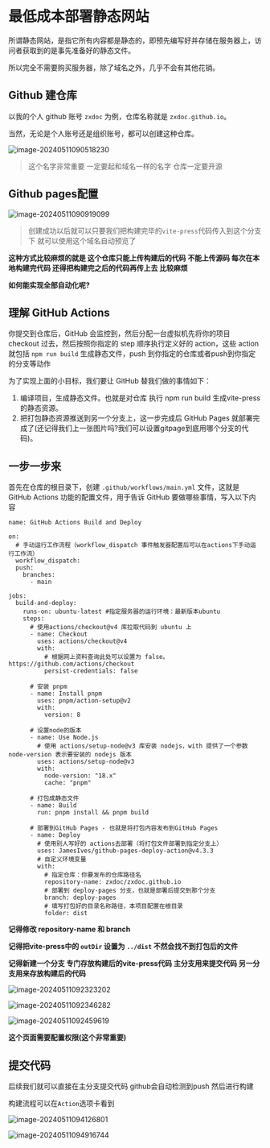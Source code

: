 # 最低成本部署静态网站

所谓静态网站，是指它所有内容都是静态的，即预先编写好并存储在服务器上，访问者获取到的是事先准备好的静态文件。

所以完全不需要购买服务器，除了域名之外，几乎不会有其他花销。

## **Github 建仓库**



以我的个人 github 账号 `zxdoc` 为例，仓库名称就是 `zxdoc.github.io`。

当然，无论是个人账号还是组织账号，都可以创建这种仓库。

![image-20240511090518230](https://gitee.com/zhaox010/pic-go-save/raw/master/image/202405110905337.png)

> 这个名字非常重要 一定要起和域名一样的名字 仓库一定要开源

## Github pages配置

![image-20240511090919099](https://gitee.com/zhaox010/pic-go-save/raw/master/image/202405110909158.png)

>  创建成功以后就可以只要我们把构建完毕的`vite-press`代码传入到这个分支下 就可以使用这个域名自动预览了

**这种方式比较麻烦的就是 这个仓库只能上传构建后的代码 不能上传源码 每次在本地构建完代码 还得把构建完之后的代码再传上去 比较麻烦**

**如何能实现全部自动化呢?**

## 理解 GitHub Actions

你提交到仓库后，GitHub 会监控到，然后分配一台虚拟机先将你的项目 checkout 过去，然后按照你指定的 step 顺序执行定义好的 action，这些 action 就包括 `npm run build` 生成静态文件，push 到你指定的仓库或者push到你指定的分支等动作

为了实现上面的小目标，我们要让 GitHub 替我们做的事情如下：

1. 编译项目，生成静态文件。也就是对仓库 执行 npm run build 生成vite-press的静态资源。
2. 把打包静态资源推送到另一个分支上，这一步完成后 GitHub Pages 就部署完成了(还记得我们上一张图片吗?我们可以设置gitpage到底用哪个分支的代码)。

## 一步一步来

首先在仓库的根目录下，创建 `.github/workflows/main.yml` 文件，这就是 GitHub Actions 功能的配置文件，用于告诉 GitHub 要做哪些事情，写入以下内容

```
name: GitHub Actions Build and Deploy

on:
  # 手动运行工作流程（workflow_dispatch 事件触发器配置后可以在actions下手动运行工作流）
  workflow_dispatch:
  push:
    branches:
      - main

jobs:
  build-and-deploy:
    runs-on: ubuntu-latest #指定服务器的运行环境：最新版本ubuntu
    steps:
      # 使用actions/checkout@v4 库拉取代码到 ubuntu 上
      - name: Checkout
        uses: actions/checkout@v4
        with:
          # 根据网上资料查询此处可以设置为 false。https://github.com/actions/checkout
          persist-credentials: false

      # 安装 pnpm
      - name: Install pnpm
        uses: pnpm/action-setup@v2
        with:
          version: 8

      # 设置node的版本
      - name: Use Node.js
        # 使用 actions/setup-node@v3 库安装 nodejs，with 提供了一个参数 node-version 表示要安装的 nodejs 版本
        uses: actions/setup-node@v3
        with:
          node-version: "18.x"
          cache: "pnpm"

      # 打包成静态文件
      - name: Build
        run: pnpm install && pnpm build

      # 部署到GitHub Pages - 也就是将打包内容发布到GitHub Pages
      - name: Deploy
        # 使用别人写好的 actions去部署（将打包文件部署到指定分支上）
        uses: JamesIves/github-pages-deploy-action@v4.3.3
        # 自定义环境变量
        with:
          # 指定仓库：你要发布的仓库路径名
          repository-name: zxdoc/zxdoc.github.io
          # 部署到 deploy-pages 分支，也就是部署后提交到那个分支
          branch: deploy-pages
          # 填写打包好的目录名称路径，本项目配置在根目录
          folder: dist
```

**记得修改 repository-name 和 branch**

**记得把vite-press中的 `outDir` 设置为 `../dist` 不然会找不到打包后的文件**

**记得新建一个分支 专门存放构建后的vite-press代码 主分支用来提交代码 另一分支用来存放构建后的代码**

![image-20240511092323202](https://gitee.com/zhaox010/pic-go-save/raw/master/image/202405110923232.png)

![image-20240511092346282](https://gitee.com/zhaox010/pic-go-save/raw/master/image/202405110923321.png)

![image-20240511092459619](https://gitee.com/zhaox010/pic-go-save/raw/master/image/202405110924663.png)

**这个页面需要配置权限(这个非常重要)**

## **提交代码**

后续我们就可以直接在主分支提交代码 github会自动检测到push 然后进行构建

构建流程可以在`Action`选项卡看到

![image-20240511094126801](https://gitee.com/zhaox010/pic-go-save/raw/master/image/202405110941841.png)

![image-20240511094916744](https://gitee.com/zhaox010/pic-go-save/raw/master/image/202405110949792.png)